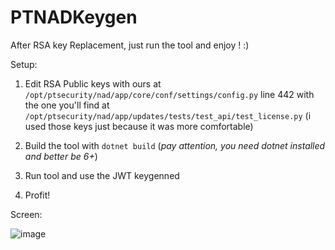 # PTNADKeygen
After RSA key Replacement, just run the tool and enjoy ! :)

Setup:

1) Edit RSA Public keys with ours at `/opt/ptsecurity/nad/app/core/conf/settings/config.py` line 442 with the one you'll find at `/opt/ptsecurity/nad/app/updates/tests/test_api/test_license.py` (i used those keys just because it was more comfortable)

2) Build the tool with `dotnet build` (*pay attention, you need dotnet installed and better be 6+*)

3) Run tool and use the JWT keygenned

4) Profit!

Screen:

![image](https://user-images.githubusercontent.com/23401728/219508670-4a68028f-f1d0-452e-9b99-33167958e638.png)
